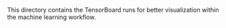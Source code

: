 This directory contains the TensorBoard runs for better visualization within the machine learning workflow.
